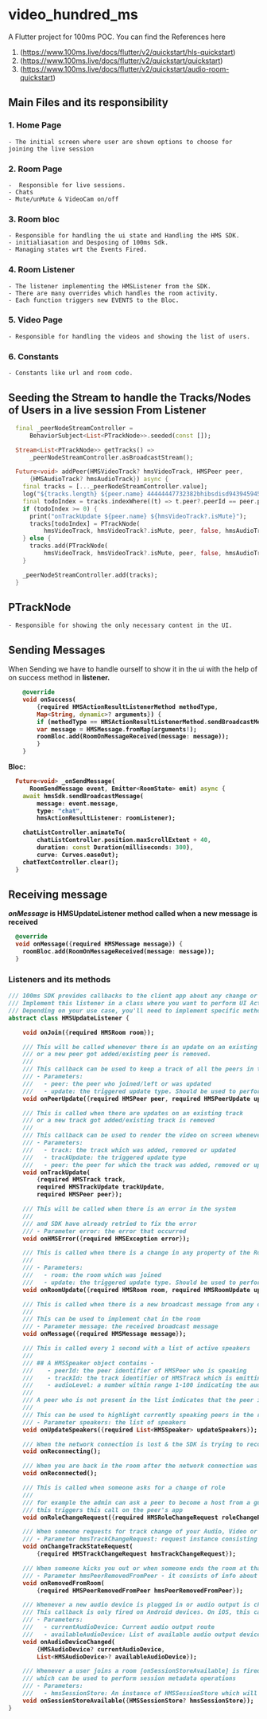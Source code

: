 # video_hundred_ms

A Flutter project for 100ms POC. You can find the References here

1. (https://www.100ms.live/docs/flutter/v2/quickstart/hls-quickstart)
2. (https://www.100ms.live/docs/flutter/v2/quickstart/quickstart)
3. (https://www.100ms.live/docs/flutter/v2/quickstart/audio-room-quickstart)

## Main Files and its responsibility

### 1. Home Page
    - The initial screen where user are shown options to choose for joining the live session

### 2. Room Page
    -  Responsible for live sessions.
    - Chats
    - Mute/unMute & VideoCam on/off


### 3. Room bloc
    - Responsible for handling the ui state and Handling the HMS SDK.
    - initialiasation and Desposing of 100ms Sdk.
    - Managing states wrt the Events Fired.


### 4. Room Listener
    - The listener implementing the HMSListener from the SDK.
    - There are many overrides which handles the room activity.
    - Each function triggers new EVENTS to the Bloc.

### 5. Video Page
    - Responsible for handling the videos and showing the list of users.


### 6. Constants
    - Constants like url and room code.


## Seeding the Stream to handle the Tracks/Nodes of Users in a live session From Listener

``` dart
  final _peerNodeStreamController =
      BehaviorSubject<List<PTrackNode>>.seeded(const []);

  Stream<List<PTrackNode>> getTracks() =>
      _peerNodeStreamController.asBroadcastStream();

  Future<void> addPeer(HMSVideoTrack? hmsVideoTrack, HMSPeer peer,
      {HMSAudioTrack? hmsAudioTrack}) async {
    final tracks = [..._peerNodeStreamController.value];
    log("${tracks.length} ${peer.name} 44444447732382bhibsdisd94394594504545niwefa df################################################");
    final todoIndex = tracks.indexWhere((t) => t.peer?.peerId == peer.peerId);
    if (todoIndex >= 0) {
      print("onTrackUpdate ${peer.name} ${hmsVideoTrack?.isMute}");
      tracks[todoIndex] = PTrackNode(
          hmsVideoTrack, hmsVideoTrack?.isMute, peer, false, hmsAudioTrack);
    } else {
      tracks.add(PTrackNode(
          hmsVideoTrack, hmsVideoTrack?.isMute, peer, false, hmsAudioTrack));
    }

    _peerNodeStreamController.add(tracks);
  }
```

## PTrackNode

    - Responsible for showing the only necessary content in the UI.

## Sending Messages
When Sending we have to handle ourself to show it in the ui with the help of on success method in <b>listener.

``` dart
    @override
    void onSuccess(
        {required HMSActionResultListenerMethod methodType,
        Map<String, dynamic>? arguments}) {
        if (methodType == HMSActionResultListenerMethod.sendBroadcastMessage) {
        var message = HMSMessage.fromMap(arguments!);
        roomBloc.add(RoomOnMessageReceived(message: message));
        }
    }
```
Bloc:
``` dart
  Future<void> _onSendMessage(
      RoomSendMessage event, Emitter<RoomState> emit) async {
    await hmsSdk.sendBroadcastMessage(
        message: event.message,
        type: "chat",
        hmsActionResultListener: roomListener);

    chatListController.animateTo(
        chatListController.position.maxScrollExtent + 40,
        duration: const Duration(milliseconds: 300),
        curve: Curves.easeOut);
    chatTextController.clear();
  }
```
## Receiving message
<I>onMessage</I> is HMSUpdateListener method called when a new message is received

``` dart
  @override
  void onMessage({required HMSMessage message}) {
    roomBloc.add(RoomOnMessageReceived(message: message));
  }
```

### Listeners and its methods

``` dart
/// 100ms SDK provides callbacks to the client app about any change or update happening in the room after a user has joined by implementing HMSUpdateListener.
/// Implement this listener in a class where you want to perform UI Actions, update App State, etc. These updates can be used to render the video on the screen or to display other info regarding the room.
/// Depending on your use case, you'll need to implement specific methods of the Update Listener. The most common ones are onJoin, onPeerUpdate, onTrackUpdate & onHMSError.
abstract class HMSUpdateListener {

    void onJoin({required HMSRoom room});

    /// This will be called whenever there is an update on an existing peer
    /// or a new peer got added/existing peer is removed.
    ///
    /// This callback can be used to keep a track of all the peers in the room
    /// - Parameters:
    ///   - peer: the peer who joined/left or was updated
    ///   - update: the triggered update type. Should be used to perform different UI Actions
    void onPeerUpdate({required HMSPeer peer, required HMSPeerUpdate update});

    /// This is called when there are updates on an existing track
    /// or a new track got added/existing track is removed
    ///
    /// This callback can be used to render the video on screen whenever a track gets added
    /// - Parameters:
    ///   - track: the track which was added, removed or updated
    ///   - trackUpdate: the triggered update type
    ///   - peer: the peer for which the track was added, removed or updated
    void onTrackUpdate(
        {required HMSTrack track,
        required HMSTrackUpdate trackUpdate,
        required HMSPeer peer});

    /// This will be called when there is an error in the system
    ///
    /// and SDK have already retried to fix the error
    /// - Parameter error: the error that occurred
    void onHMSError({required HMSException error});

    /// This is called when there is a change in any property of the Room
    ///
    /// - Parameters:
    ///   - room: the room which was joined
    ///   - update: the triggered update type. Should be used to perform different UI Actions
    void onRoomUpdate({required HMSRoom room, required HMSRoomUpdate update});

    /// This is called when there is a new broadcast message from any other peer in the room
    ///
    /// This can be used to implement chat in the room
    /// - Parameter message: the received broadcast message
    void onMessage({required HMSMessage message});

    /// This is called every 1 second with a list of active speakers
    ///
    /// ## A HMSSpeaker object contains -
    ///    - peerId: the peer identifier of HMSPeer who is speaking
    ///    - trackId: the track identifier of HMSTrack which is emitting audio
    ///    - audioLevel: a number within range 1-100 indicating the audio volume
    ///
    /// A peer who is not present in the list indicates that the peer is not speaking
    ///
    /// This can be used to highlight currently speaking peers in the room
    /// - Parameter speakers: the list of speakers
    void onUpdateSpeakers({required List<HMSSpeaker> updateSpeakers});

    /// When the network connection is lost & the SDK is trying to reconnect to the room
    void onReconnecting();

    /// When you are back in the room after the network connection was lost
    void onReconnected();

    /// This is called when someone asks for a change of role
    ///
    /// for example the admin can ask a peer to become a host from a guest.
    /// this triggers this call on the peer's app
    void onRoleChangeRequest({required HMSRoleChangeRequest roleChangeRequest});

    /// When someone requests for track change of your Audio, Video or an Auxiliary track like Screenshare, this event will be triggered
    /// - Parameter hmsTrackChangeRequest: request instance consisting of all the required info about track change
    void onChangeTrackStateRequest(
        {required HMSTrackChangeRequest hmsTrackChangeRequest});

    /// When someone kicks you out or when someone ends the room at that time it is triggered
    /// - Parameter hmsPeerRemovedFromPeer - it consists of info about who removed you and why.
    void onRemovedFromRoom(
        {required HMSPeerRemovedFromPeer hmsPeerRemovedFromPeer});

    /// Whenever a new audio device is plugged in or audio output is changed we get the onAudioDeviceChanged update
    /// This callback is only fired on Android devices. On iOS, this callback will not be triggered.
    /// - Parameters:
    ///   - currentAudioDevice: Current audio output route
    ///   - availableAudioDevice: List of available audio output devices
    void onAudioDeviceChanged(
        {HMSAudioDevice? currentAudioDevice,
        List<HMSAudioDevice>? availableAudioDevice});

    /// Whenever a user joins a room [onSessionStoreAvailable] is fired to get an instance of [HMSSessionStore]
    /// which can be used to perform session metadata operations
    /// - Parameters:
    ///   - hmsSessionStore: An instance of HMSSessionStore which will be used to call session metadata methods
    void onSessionStoreAvailable({HMSSessionStore? hmsSessionStore});
}


```